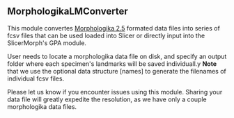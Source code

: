 ## MorphologikaLMConverter
This module convertes [Morphologika 2.5](https://sites.google.com/site/hymsfme/downloadmorphologica) formated data files into series of fcsv files that can be used loaded into Slicer or directly input into the SlicerMorph's GPA module. 

User needs to locate a morphologika data file on disk, and specify an output folder where each specimen's landmarks will be saved individuall.y **Note** that we use the optional data structure [names] to generate the filenames of individual fcsv files. 

Please let us know if you encounter issues using this module. Sharing your data file will greatly expedite the resolution, as we have only a couple morphologika data files. 

